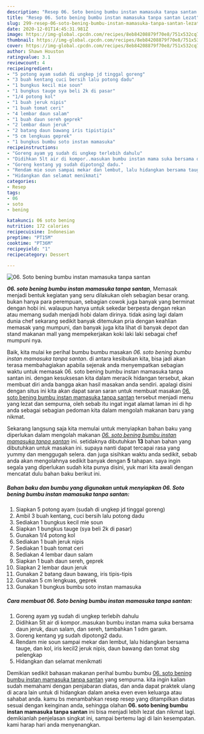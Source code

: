 ```yaml
---
description: "Resep 06. Soto bening bumbu instan mamasuka tanpa santan Lezat"
title: "Resep 06. Soto bening bumbu instan mamasuka tanpa santan Lezat"
slug: 299-resep-06-soto-bening-bumbu-instan-mamasuka-tanpa-santan-lezat
date: 2020-12-01T14:45:31.981Z
image: https://img-global.cpcdn.com/recipes/8eb84208879f70e8/751x532cq70/06-soto-bening-bumbu-instan-mamasuka-tanpa-santan-foto-resep-utama.jpg
thumbnail: https://img-global.cpcdn.com/recipes/8eb84208879f70e8/751x532cq70/06-soto-bening-bumbu-instan-mamasuka-tanpa-santan-foto-resep-utama.jpg
cover: https://img-global.cpcdn.com/recipes/8eb84208879f70e8/751x532cq70/06-soto-bening-bumbu-instan-mamasuka-tanpa-santan-foto-resep-utama.jpg
author: Shawn Houston
ratingvalue: 3.1
reviewcount: 4
recipeingredient:
- "5 potong ayam sudah di ungkep jd tinggal goreng"
- "3 buah kentang cuci bersih lalu potong dadu"
- "1 bungkus kecil mie soun"
- "1 bungkus tauge sya beli 2k di pasar"
- "1/4 potong kol"
- "1 buah jeruk nipis"
- "1 buah tomat ceri"
- "4 lembar daun salam"
- "1 buah daun sereh geprek"
- "2 lembar daun jeruk"
- "2 batang daun bawang iris tipistipis"
- "5 cm lengkuas geprek"
- "1 bungkus bumbu soto instan mamasuka"
recipeinstructions:
- "Goreng ayam yg sudah di ungkep terlebih dahulu"
- "Didihkan 5lt air di kompor..masukan bumbu instan mama suka bersama daun jeruk, daun salam, dan sereh, tambahkan 1 sdm garam."
- "Goreng kentang yg sudah dipotong2 dadu."
- "Rendam mie soun sampai mekar dan lembut, lalu hidangkan bersama tauge, dan kol, iris kecil2 jeruk nipis, daun bawang dan tomat sbg pelengkap"
- "Hidangkan dan selamat menikmati"
categories:
- Resep
tags:
- 06
- soto
- bening

katakunci: 06 soto bening 
nutrition: 172 calories
recipecuisine: Indonesian
preptime: "PT15M"
cooktime: "PT36M"
recipeyield: "1"
recipecategory: Dessert

---
```



![06. Soto bening bumbu instan mamasuka tanpa santan](https://img-global.cpcdn.com/recipes/8eb84208879f70e8/751x532cq70/06-soto-bening-bumbu-instan-mamasuka-tanpa-santan-foto-resep-utama.jpg)

<b><i>06. soto bening bumbu instan mamasuka tanpa santan</i></b>, Memasak menjadi bentuk kegiatan yang seru dilakukan oleh sebagian besar orang. bukan hanya para perempuan, sebagian cowok juga banyak yang berminat dengan hobi ini. walaupun hanya untuk sekedar berpesta dengan rekan atau memang sudah menjadi hobi dalam dirinya. tidak asing lagi dalam dunia chef sekarang sedikit banyak ditemukan pria dengan keahlian memasak yang mumpuni, dan banyak juga kita lihat di banyak depot dan stand makanan mall yang mempekerjakan koki laki laki sebagai chef mumpuni nya.

Baik, kita mulai ke perihal bumbu bumbu masakan <i>06. soto bening bumbu instan mamasuka tanpa santan</i>. di antara kesibukan kita, bisa jadi akan terasa membahagiakan apabila sejenak anda menyempatkan sebagian waktu untuk memasak 06. soto bening bumbu instan mamasuka tanpa santan ini. dengan kesuksesan kita dalam meracik hidangan tersebut, akan membuat diri anda bangga akan hasil masakan anda sendiri. apalagi disini dengan situs ini kita akan dapat saran saran untuk membuat masakan <u>06. soto bening bumbu instan mamasuka tanpa santan</u> tersebut menjadi menu yang lezat dan sempurna, oleh sebab itu ingat ingat alamat laman ini di hp anda sebagai sebagian pedoman kita dalam mengolah makanan baru yang nikmat.




Sekarang langsung saja kita memulai untuk menyiapkan bahan baku yang diperlukan dalam mengolah makanan <u><i>06. soto bening bumbu instan mamasuka tanpa santan</i></u> ini. setidaknya dibutuhkan <b>13</b> bahan bahan yang dibutuhkan untuk masakan ini. supaya nanti dapat tercapai rasa yang yummy dan menggugah selera. dan juga sisihkan waktu anda sedikit, sebab anda akan mengolahnya sedikit banyak dengan <b>5</b> tahapan. saya ingin segala yang diperlukan sudah kita punya disini, yuk mari kita awali dengan mencatat dulu bahan baku berikut ini.

<!--inarticleads1-->

##### Bahan baku dan bumbu yang digunakan untuk menyiapkan 06. Soto bening bumbu instan mamasuka tanpa santan:

1. Siapkan 5 potong ayam (sudah di ungkep jd tinggal goreng)
1. Ambil 3 buah kentang, cuci bersih lalu potong dadu
1. Sediakan 1 bungkus kecil mie soun
1. Siapkan 1 bungkus tauge (sya beli 2k di pasar)
1. Gunakan 1/4 potong kol
1. Sediakan 1 buah jeruk nipis
1. Sediakan 1 buah tomat ceri
1. Sediakan 4 lembar daun salam
1. Siapkan 1 buah daun sereh, geprek
1. Siapkan 2 lembar daun jeruk
1. Gunakan 2 batang daun bawang, iris tipis-tipis
1. Gunakan 5 cm lengkuas, geprek
1. Gunakan 1 bungkus bumbu soto instan mamasuka




<!--inarticleads2-->

##### Cara membuat 06. Soto bening bumbu instan mamasuka tanpa santan:

1. Goreng ayam yg sudah di ungkep terlebih dahulu
1. Didihkan 5lt air di kompor..masukan bumbu instan mama suka bersama daun jeruk, daun salam, dan sereh, tambahkan 1 sdm garam.
1. Goreng kentang yg sudah dipotong2 dadu.
1. Rendam mie soun sampai mekar dan lembut, lalu hidangkan bersama tauge, dan kol, iris kecil2 jeruk nipis, daun bawang dan tomat sbg pelengkap
1. Hidangkan dan selamat menikmati




Demikian sedikit bahasan makanan perihal bumbu bumbu <u>06. soto bening bumbu instan mamasuka tanpa santan</u> yang sempurna. kita ingin kalian sudah memahami dengan penjabaran diatas, dan anda dapat praktek ulang di acara lain untuk di hidangkan dalam aneka even even keluarga atau sahabat anda. kamu bs menambahkan resep resep yang ditampilkan diatas sesuai dengan keinginan anda, sehingga olahan <b>06. soto bening bumbu instan mamasuka tanpa santan</b> ini bisa menjadi lebih lezat dan nikmat lagi. demikianlah penjelasan singkat ini, sampai bertemu lagi di lain kesempatan. kami harap hari anda menyenangkan.
